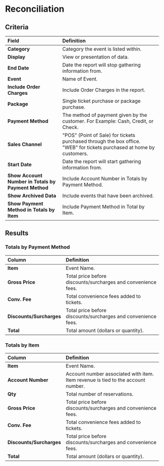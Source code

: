 # Reconciliation

## Criteria

| **Field** | **Definition** |
| :--- | :--- |
| **Category** | Category the event is listed within. |
| **Display** | View or presentation of data. |
| **End Date** | Date the report will stop gathering information from. |
| **Event** | Name of Event. |
| **Include Order Charges** | Include Order Charges in the report. |
| **Package** | Single ticket purchase or package purchase. |
| **Payment Method** | The method of payment given by the customer. For Example: Cash, Credit, or Check. |
| **Sales Channel** | "POS" \(Point of Sale\) for tickets purchased through the box office. "WEB" for tickets purchased at home by customers. |
| **Start Date** | Date the report will start gathering information from. |
| **Show Account Number in Totals by Payment Method** | Include Account Number in Totals by Payment Method. |
| **Show Archived Data** | Include events that have been archived. |
| **Show Payment Method in Totals by Item** | Include Payment Method in Total by Item. |

## Results

### Totals by Payment Method

| **Column** | **Definition** |
| :--- | :--- |
| **Item** | Event Name. |
|  **Gross Price** | Total price before discounts/surcharges and convenience fees. |
|  **Conv. Fee** | Total convenience fees added to tickets. |
|  **Discounts/Surcharges** | Total price before discounts/surcharges and convenience fees. |
|  **Total** | Total amount \(dollars or quantity\). |

### Totals by Item

| **Column** | **Definition** |
| :--- | :--- |
| **Item** | Event Name. |
|  **Account Number** | Account number associated with item. Item revenue is tied to the account number. |
|  **Qty** | Total number of reservations. |
|  **Gross Price** | Total price before discounts/surcharges and convenience fees. |
|  **Conv. Fee** | Total convenience fees added to tickets. |
|  **Discounts/Surcharges** | Total price before discounts/surcharges and convenience fees. |
| **Total** | Total amount \(dollars or quantity\). |

